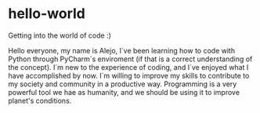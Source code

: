 # hello-world
Getting into the world of code :)

Hello everyone, my name is Alejo, I´ve been learning how to code with Python through PyCharm´s enviroment (if that is a correct understanding of the concept). I´m new to the experience of coding, and I´ve enjoyed what I have accomplished by now. I´m willing to improve my skills to contribute to my society and community in a productive way. Programming is a very powerful tool we hae as humanity, and we should be using it to improve planet's conditions. 
